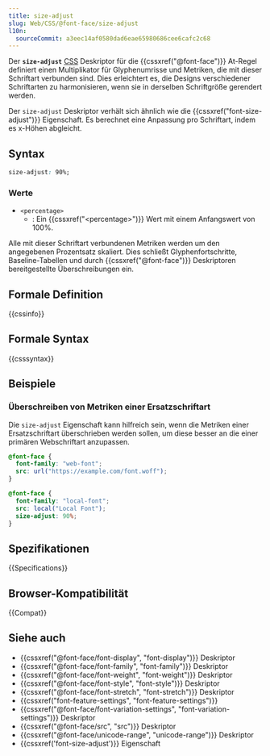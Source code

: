 ```yaml
---
title: size-adjust
slug: Web/CSS/@font-face/size-adjust
l10n:
  sourceCommit: a3eec14af0580dad6eae65980686cee6cafc2c68
---
```


Der **`size-adjust`** [CSS](/de/docs/Web/CSS) Deskriptor für die {{cssxref("@font-face")}} At-Regel definiert einen Multiplikator für Glyphenumrisse und Metriken, die mit dieser Schriftart verbunden sind. Dies erleichtert es, die Designs verschiedener Schriftarten zu harmonisieren, wenn sie in derselben Schriftgröße gerendert werden.

Der `size-adjust` Deskriptor verhält sich ähnlich wie die {{cssxref("font-size-adjust")}} Eigenschaft. Es berechnet eine Anpassung pro Schriftart, indem es x-Höhen abgleicht.

## Syntax

```css
size-adjust: 90%;
```

### Werte

- `<percentage>`
  - : Ein {{cssxref("&lt;percentage&gt;")}} Wert mit einem Anfangswert von 100%.

Alle mit dieser Schriftart verbundenen Metriken werden um den angegebenen Prozentsatz skaliert. Dies schließt Glyphenfortschritte, Baseline-Tabellen und durch {{cssxref("@font-face")}} Deskriptoren bereitgestellte Überschreibungen ein.

## Formale Definition

{{cssinfo}}

## Formale Syntax

{{csssyntax}}

## Beispiele

### Überschreiben von Metriken einer Ersatzschriftart

Die `size-adjust` Eigenschaft kann hilfreich sein, wenn die Metriken einer Ersatzschriftart überschrieben werden sollen, um diese besser an die einer primären Webschriftart anzupassen.

```css
@font-face {
  font-family: "web-font";
  src: url("https://example.com/font.woff");
}

@font-face {
  font-family: "local-font";
  src: local("Local Font");
  size-adjust: 90%;
}
```

## Spezifikationen

{{Specifications}}

## Browser-Kompatibilität

{{Compat}}

## Siehe auch

- {{cssxref("@font-face/font-display", "font-display")}} Deskriptor
- {{cssxref("@font-face/font-family", "font-family")}} Deskriptor
- {{cssxref("@font-face/font-weight", "font-weight")}} Deskriptor
- {{cssxref("@font-face/font-style", "font-style")}} Deskriptor
- {{cssxref("@font-face/font-stretch", "font-stretch")}} Deskriptor
- {{cssxref("font-feature-settings", "font-feature-settings")}}
- {{cssxref("@font-face/font-variation-settings", "font-variation-settings")}} Deskriptor
- {{cssxref("@font-face/src", "src")}} Deskriptor
- {{cssxref("@font-face/unicode-range", "unicode-range")}} Deskriptor
- {{cssxref('font-size-adjust')}} Eigenschaft
